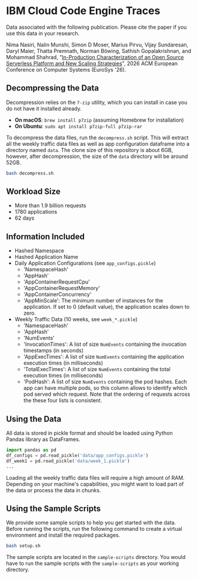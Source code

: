 # IBM Cloud Code Engine Traces

Data associated with the following publication. Please cite the paper if you use this data in your research.

Nima Nasiri, Nalin Munshi, Simon D Moser, Marius Pirvu, Vijay Sundaresan, Daryl Maier, Thatta Premnath, Norman Böwing, Sathish Gopalakrishnan, and Mohammad Shahrad, "[In-Production Characterization of an Open Source Serverless Platform and New Scaling Strategies](https://cirrus.ece.ubc.ca/papers/eurosys26_femux.pdf)", 2026 ACM European Conference on Computer Systems (EuroSys '26).


## Decompressing the Data

Decompression relies on the `7-zip` utility, which you can install in case you do not have it installed already.

- **On macOS**: `brew install p7zip` (assuming Homebrew for installation)
- **On Ubuntu**: `sudo apt install p7zip-full p7zip-rar`

To decompress the data files, run the `decompress.sh` script. 
This will extract all the weekly traffic data files as well as app configuration dataframe into a directory named `data`.
The clone size of this repository is about 6GB, however, after decompression, the size of the `data` directory will be around 52GB.

```bash
bash decompress.sh
``` 

## Workload Size

- More than 1.9 billion requests
- 1780 applications
- 62 days

## Information Included 

- Hashed Namespace
- Hashed Application Name
- Daily Application Configurations (see `app_configs.pickle`)
    - 'NamespaceHash'
    - 'AppHash'
    - 'AppContainerRequestCpu'
    - 'AppContainerRequestMemory'
    - 'AppContainerConcurrency'
    - 'AppMinScale': The minimum number of instances for the application. If set to 0 (default value), the application scales down to zero.
- Weekly Traffic Data (10 weeks, see `week_*.pickle`)
    - 'NamespaceHash'
    - 'AppHash'
    - 'NumEvents'
    - 'InvocationTimes': A list of size `NumEvents` containing the invocation timestamps (in seconds)
    - 'AppExecTimes': A list of size `NumEvents` containing the application execution times (in milliseconds)
    - 'TotalExecTimes': A list of size `NumEvents` containing the total execution times (in milliseconds)
    - 'PodHash': A list of size `NumEvents` containing the pod hashes. Each app can have multiple pods, so this column allows to identify which pod served which request. Note that the ordering of requests across the these four lists is consistent.

## Using the Data

All data is stored in pickle format and should be loaded using Python Pandas library as DataFrames.

```python
import pandas as pd
df_configs = pd.read_pickle('data/app_configs.pickle')
df_week1 = pd.read_pickle('data/week_1.pickle')
...
```

Loading all the weekly traffic data files will require a high amount of RAM. 
Depending on your machine's capabilities, you might want to load part of the data or process the data in chunks.

## Using the Sample Scripts

We provide some sample scripts to help you get started with the data.
Before running the scripts, run the following command to create a virtual environment and install the required packages.

```bash
bash setup.sh
``` 

The sample scripts are located in the `sample-scripts` directory. You would have to run the sample scripts with the `sample-scripts` as your working directory.